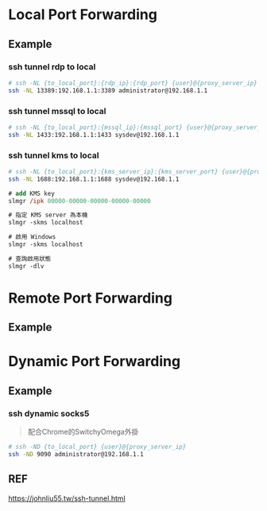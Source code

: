 # Local Port Forwarding
## Example
### ssh tunnel rdp to local
```sh
# ssh -NL {to_local_port}:{rdp_ip}:{rdp_port} {user}@{proxy_server_ip}
ssh -NL 13389:192.168.1.1:3389 administrator@192.168.1.1
```
### ssh tunnel mssql to local
```sh
# ssh -NL {to_local_port}:{mssql_ip}:{mssql_port} {user}@{proxy_server_ip}
ssh -NL 1433:192.168.1.1:1433 sysdev@192.168.1.1
```
### ssh tunnel kms to local
```sh
# ssh -NL {to_local_port}:{kms_server_ip}:{kms_server_port} {user}@{proxy_server_ip}
ssh -NL 1688:192.168.1.1:1688 sysdev@192.168.1.1
```
```ps
# add KMS key
slmgr /ipk 00000-00000-00000-00000-00000

# 指定 KMS server 為本機
slmgr -skms localhost

# 啟用 Windows
slmgr -skms localhost

# 查詢啟用狀態
slmgr -dlv
```
# Remote Port Forwarding
## Example
# Dynamic Port Forwarding
## Example
### ssh dynamic socks5
> 配合Chrome的SwitchyOmega外掛
```sh
# ssh -ND {to_local_port} {user}@{proxy_server_ip}
ssh -ND 9090 administrator@192.168.1.1
```

## REF
https://johnliu55.tw/ssh-tunnel.html
